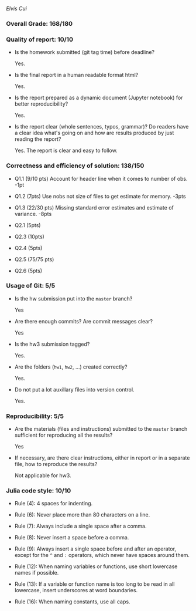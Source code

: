 *Elvis Cui*

### Overall Grade: 168/180

### Quality of report: 10/10

* Is the homework submitted (git tag time) before deadline?

	Yes. 
	
* Is the final report in a human readable format html?  

	Yes.
	
* Is the report prepared as a dynamic document (Jupyter notebook) for better reproducibility?

	Yes. 
	
* Is the report clear (whole sentences, typos, grammar)? Do readers have a clear idea what's going on and how are results produced by just reading the report?

	Yes. The report is clear and easy to follow.
 
### Correctness and efficiency of solution: 138/150 

* Q1.1 (9/10 pts) Account for header line when it comes to number of obs. -1pt

* Q1.2 (7pts) Use nobs not size of files to get estimate for memory. -3pts

* Q1.3 (22/30 pts) Missing standard error estimates and estimate of variance. -8pts

* Q2.1 (5pts)

* Q2.3 (10pts)

* Q2.4 (5pts)

* Q2.5 (75/75 pts)

* Q2.6 (5pts)


### Usage of Git: 5/5

* Is the hw submission put into the `master` branch? 

    Yes

* Are there enough commits? Are commit messages clear? 

    Yes

* Is the hw3 submission tagged?

    Yes.

* Are the folders (`hw1`, `hw2`, ...) created correctly?

    Yes.	

* Do not put a lot auxillary files into version control.  

    Yes.
		

### Reproducibility: 5/5

* Are the materials (files and instructions) submitted to the `master` branch sufficient for reproducing all the results? 

    Yes

* If necessary, are there clear instructions, either in report or in a separate file, how to reproduce the results?  

    Not applicable for hw3.


### Julia code style: 10/10

* Rule (4): 4 spaces for indenting. 
    
* Rule (6): Never place more than 80 characters on a line.

* Rule (7): Always include a single space after a comma. 
 
* Rule (8):  Never insert a space before a comma.

* Rule (9): Always insert a single space before and after an operator, except for the `^` and `:` operators, which never have spaces around them.

* Rule (12): When naming variables or functions, use short lowercase names if possible.

* Rule (13): If a variable or function name is too long to be read in all lowercase, insert underscores at word boundaries.

* Rule (16): When naming constants, use all caps.
